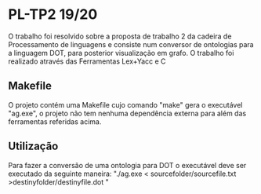 # PL-TP2 19/20

O trabalho foi resolvido sobre a proposta de trabalho 2 da cadeira de Processamento de linguagens e consiste num conversor de 
ontologias para a linguagem DOT, para posterior visualização em grafo. O trabalho foi realizado através das Ferramentas Lex+Yacc e C

## Makefile

O projeto contém uma Makefile cujo comando "make" gera o executável "ag.exe", o projeto não tem nenhuma dependência externa para além das ferramentas referidas acima. 

## Utilização

Para fazer a conversão de uma ontologia para DOT o executável deve ser executado da seguinte maneira:
"./ag.exe < sourcefolder/sourcefile.txt >destinyfolder/destinyfile.dot "
